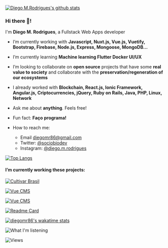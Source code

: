 [![Diego M.Rodrigues's github stats](https://github-readme-stats.vercel.app/api?username=diegomr86&include_all_commits=true&count_private=true&show_icons=true&line_height=20&theme=dark)](https://github.com/anuraghazra/github-readme-stats)

### Hi there 👋!

I'm **Diego M. Rodrigues**, a Fullstack Web Apps developer

- I’m currently working with **Javascript, Nuxt.js, Vue.js, Vuetify, Bootstrap, Firebase, Node.js, Express, Mongoose, MongoDB...**
  
- I’m currently learning **Machine learning Flutter Docker UI/UX**
- I’m looking to collaborate on **open source** projects that have some **real value to society** and collaborate with the **preservation/regeneration of our ecosystems**
- I already worked with **Blockchain, React.js, Ionic Framework, Angular.js, Criptocurrencies, jQuery, Ruby on Rails, Java, PHP, Linux, Network**
- Ask me about **anything**. Feels free!
- Fun fact: **Faço programa!**
- How to reach me: 
  - Email [diegomr86@gmail.com](mailto:diegomr86@gmail.com)
  - Twitter: [@sociobiodev](https://twitter.com/sociobiodev)
  - Instagram: [@diego.m.rodrigues](https://www.instagram.com/diego.m.rodrigues/)

[![Top Langs](https://github-readme-stats.vercel.app/api/top-langs/?username=diegomr86&langs_count=8&theme=dark)](https://github.com/anuraghazra/github-readme-stats)

#### I’m currently working these projects:

[![Cultivar Brasil](https://github-readme-stats.vercel.app/api/pin/?username=diegomr86&repo=cultivar&theme=dark)](https://www.cultivarbrasil.com)

[![Vue CMS](https://github-readme-stats.vercel.app/api/pin/?username=diegomr86&repo=vue-cms&theme=dark)](https://github.com/diegomr86/vue-cms)

[![Vue CMS](https://github-readme-stats.vercel.app/api/pin/?username=terrakrya&repo=dev-flow&theme=dark)](https://github.com/terrakryadiegormr86/dev-flow)

[![Readme Card](https://github-readme-stats.vercel.app/api/pin/?username=squad-on&repo=tekoa&theme=dark)](https://tekoa.terrakrya.com/)

[![diegomr86's wakatime stats](https://github-readme-stats.vercel.app/api/wakatime?username=diegomr86)](https://github.com/anuraghazra/github-readme-stats)

![What I'm listening](https://spotify-recently-played-readme.vercel.app/api?user=12143605349)

![Views](https://komarev.com/ghpvc/?username=diegomr86&color=green)
